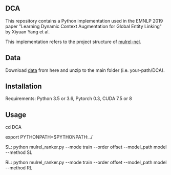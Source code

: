 ## DCA
This repository contains a Python implementation used in the EMNLP 2019 paper "Learning Dynamic Context Augmentation for Global Entity Linking" by Xiyuan Yang et al.

This implementation refers to the project structure of [mulrel-nel](https://github.com/lephong/mulrel-nel).

## Data
Download [data](https://drive.google.com/file/d/1xW-t80cKDMx3ZL-hrRUxlm6QMZIRvUyU/view) from here and unzip to the main folder (i.e. your-path/DCA). 

## Installation

Requirements: Python 3.5 or 3.6, Pytorch 0.3, CUDA 7.5 or 8

## Usage
cd DCA

export PYTHONPATH=$PYTHONPATH:../

SL: python mulrel_ranker.py --mode train --order offset --model_path model --method SL

RL: python mulrel_ranker.py --mode train --order offset --model_path model --method RL
